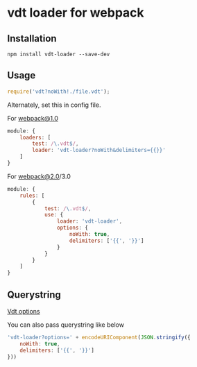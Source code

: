 # vdt loader for webpack

## Installation

```npm
npm install vdt-loader --save-dev
```

## Usage

```js
require('vdt?noWith!./file.vdt');
```

Alternately, set this in config file.

For webpack@1.0

```js
module: {
    loaders: [
        test: /\.vdt$/,
        loader: 'vdt-loader?noWith&delimiters={{}}'
    ]
}
```

For webpack@2.0/3.0

```js
module: {
    rules: [
        {
            test: /\.vdt$/,
            use: {
                loader: 'vdt-loader',
                options: {
                    noWith: true,
                    delimiters: ['{{', '}}']
                }
            }
        }
    ]
}
```

## Querystring

[Vdt options](https://github.com/Javey/vdt.js#vdtsource-options)

You can also pass querystring like below

```js
'vdt-loader?options=' + encodeURIComponent(JSON.stringify({
    noWith: true,
    delimiters: ['{{', '}}']
}))
```
